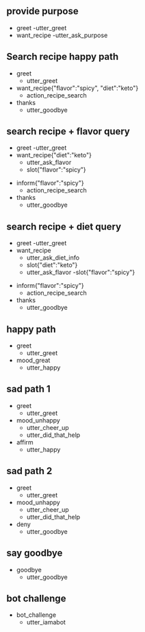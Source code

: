 <!-- 
each ## are example stories - 
## story title
* user 
    - action
 -->

## provide purpose
* greet
    -utter_greet
* want_recipe
    -utter_ask_purpose

## Search recipe happy path
* greet
    - utter_greet
* want_recipe{"flavor":"spicy", "diet":"keto"}
    - action_recipe_search
* thanks
    - utter_goodbye

## search recipe + flavor query
* greet
    -utter_greet
* want_recipe{"diet":"keto"}
    - utter_ask_flavor
    - slot{"flavor":"spicy"}
<!--general inform is better, than capture wider range of entities -->
* inform{"flavor":"spicy"}
    - action_recipe_search
* thanks
    - utter_goodbye

## search recipe + diet query
* greet
    -utter_greet
* want_recipe
    - utter_ask_diet_info
    - slot{"diet":"keto"}
    - utter_ask_flavor
    -slot{"flavor":"spicy"}

<!--general inform is better, than capture wider range of entities -->
* inform{"flavor":"spicy"}
    - action_recipe_search
* thanks
    - utter_goodbye


## happy path
* greet
  - utter_greet
* mood_great
  - utter_happy

## sad path 1
* greet
  - utter_greet
* mood_unhappy
  - utter_cheer_up
  - utter_did_that_help
* affirm
  - utter_happy

## sad path 2
* greet
  - utter_greet
* mood_unhappy
  - utter_cheer_up
  - utter_did_that_help
* deny
  - utter_goodbye

## say goodbye
* goodbye
  - utter_goodbye

## bot challenge
* bot_challenge
  - utter_iamabot
